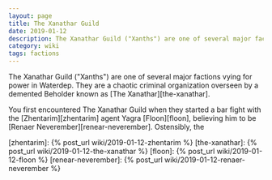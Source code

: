```yaml
---
layout: page
title: The Xanathar Guild
date: 2019-01-12
description: The Xanathar Guild ("Xanths") are one of several major factions vying for power in Waterdep. They are a chaotic criminal organization overseen by a demented Beholder known as The Xanathar.
category: wiki
tags: factions
---
```


The Xanathar Guild ("Xanths") are one of several major factions vying for power in Waterdep. They are a chaotic criminal organization overseen by a demented Beholder known as [The Xanathar][the-xanathar].

You first encountered The Xanathar Guild when they started a bar fight with the [Zhentarim][zhentarim] agent Yagra [Floon][floon], believing him to be [Renaer Neverember][renear-neverember]. Ostensibly, the

[zhentarim]: {% post_url wiki/2019-01-12-zhentarim %}
[the-xanathar]: {% post_url wiki/2019-01-12-the-xanathar %}
[floon]: {% post_url wiki/2019-01-12-floon %}
[renear-neverember]: {% post_url wiki/2019-01-12-renaer-neverember %}
